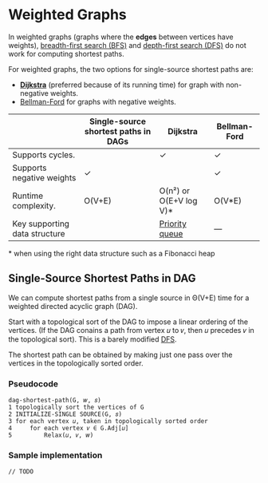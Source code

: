 # Weighted Graphs
In weighted graphs (graphs where the **edges** between vertices have weights), [breadth-first search (BFS)](./graph-bfs.md)
and [depth-first search (DFS)](./graph-dfs.md) do not work for computing shortest paths.

For weighted graphs, the two options for single-source shortest paths are: 
* [**Dijkstra**](./graph-dijkstra.md) (preferred because of its running time) for graph with non-negative weights.
* [Bellman-Ford](https://en.wikipedia.org/wiki/Bellman%E2%80%93Ford_algorithm) for graphs with negative weights.

|          | Single-source shortest paths in DAGs | Dijkstra   | Bellman-Ford  |
|----------|---------------------------------------|------------|---------------|
| Supports cycles.          |   | ✓ |  ✓ |
| Supports negative weights | ✓ | | ✓ |
| Runtime complexity.       | O(V+E)  |  O(n²) or O(E+V log V)* | O(V*E)
| Key supporting data structure |   | [Priority queue](../abstract-data-types/priority-queue.md)  |  — |

\* when using the right data structure such as a Fibonacci heap

## Single-Source Shortest Paths in DAG
We can compute shortest paths from a single source in Θ(V+E) time for a weighted directed acyclic graph (DAG).

Start with a topological sort of the DAG to impose a linear ordering of the vertices. (If the DAG conains a path from
vertex 𝑢 to 𝑣, then 𝑢 precedes 𝑣 in the topological sort). This is a barely modified [DFS](./graph-dfs.md).

The shortest path can be obtained by making just one pass over the vertices in the topologically sorted order.

### Pseudocode
```
dag-shortest-path(G, 𝑤, 𝑠)
1 topologically sort the vertices of G
2 INITIALIZE-SINGLE SOURCE(G, 𝑠)
3 for each vertex 𝑢, taken in topologically sorted order
4     for each vertex 𝑣 ∈ G.Adj[𝑢]
5         Relax(𝑢, 𝑣, 𝑤)
```


### Sample implementation
```
// TODO
```
